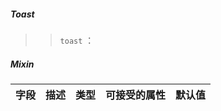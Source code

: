 ##### Toast

> > `toast` ：

##### Mixin

| 字段             | 描述              | 类型 | 可接受的属性 | 默认值 |
| ------------------ | ------------------- | ------ | ------------ | ------ |
